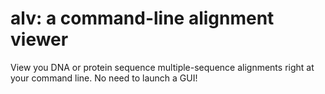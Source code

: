 # alv: a command-line alignment viewer

View you DNA or protein sequence multiple-sequence alignments
right at your command line. No need to launch a GUI!
